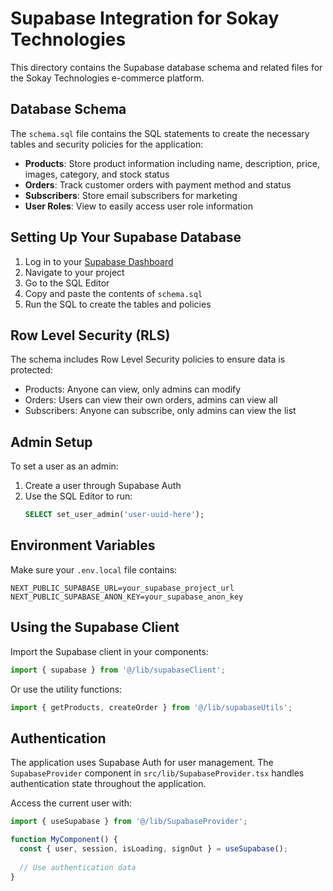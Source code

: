 # Supabase Integration for Sokay Technologies

This directory contains the Supabase database schema and related files for the Sokay Technologies e-commerce platform.

## Database Schema

The `schema.sql` file contains the SQL statements to create the necessary tables and security policies for the application:

- **Products**: Store product information including name, description, price, images, category, and stock status
- **Orders**: Track customer orders with payment method and status
- **Subscribers**: Store email subscribers for marketing
- **User Roles**: View to easily access user role information

## Setting Up Your Supabase Database

1. Log in to your [Supabase Dashboard](https://supabase.com/dashboard)
2. Navigate to your project
3. Go to the SQL Editor
4. Copy and paste the contents of `schema.sql`
5. Run the SQL to create the tables and policies

## Row Level Security (RLS)

The schema includes Row Level Security policies to ensure data is protected:

- Products: Anyone can view, only admins can modify
- Orders: Users can view their own orders, admins can view all
- Subscribers: Anyone can subscribe, only admins can view the list

## Admin Setup

To set a user as an admin:

1. Create a user through Supabase Auth
2. Use the SQL Editor to run:
   ```sql
   SELECT set_user_admin('user-uuid-here');
   ```

## Environment Variables

Make sure your `.env.local` file contains:

```
NEXT_PUBLIC_SUPABASE_URL=your_supabase_project_url
NEXT_PUBLIC_SUPABASE_ANON_KEY=your_supabase_anon_key
```

## Using the Supabase Client

Import the Supabase client in your components:

```typescript
import { supabase } from '@/lib/supabaseClient';
```

Or use the utility functions:

```typescript
import { getProducts, createOrder } from '@/lib/supabaseUtils';
```

## Authentication

The application uses Supabase Auth for user management. The `SupabaseProvider` component in `src/lib/SupabaseProvider.tsx` handles authentication state throughout the application.

Access the current user with:

```typescript
import { useSupabase } from '@/lib/SupabaseProvider';

function MyComponent() {
  const { user, session, isLoading, signOut } = useSupabase();
  
  // Use authentication data
}
```
